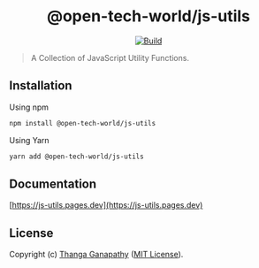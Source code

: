 <div align="center">

# @open-tech-world/js-utils

[![Build](https://github.com/open-tech-world/js-utils/actions/workflows/build.yml/badge.svg)](https://github.com/open-tech-world/js-utils/actions/workflows/build.yml)

</div>

> A Collection of JavaScript Utility Functions.


## Installation

Using npm

```sh
npm install @open-tech-world/js-utils
```

Using Yarn

```sh
yarn add @open-tech-world/js-utils
```
## Documentation

[https://js-utils.pages.dev](https://js-utils.pages.dev)


## License

Copyright (c) [Thanga Ganapathy](https://github.com/Thanga-Ganapathy) ([MIT License](../../LICENSE)).
